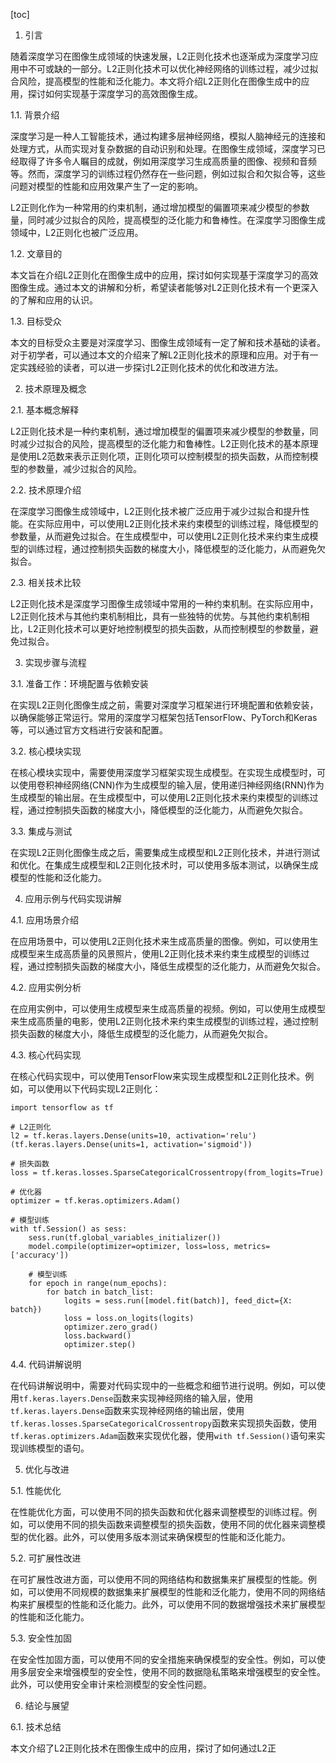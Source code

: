 
[toc]                    
                
                
1. 引言

随着深度学习在图像生成领域的快速发展，L2正则化技术也逐渐成为深度学习应用中不可或缺的一部分。L2正则化技术可以优化神经网络的训练过程，减少过拟合风险，提高模型的性能和泛化能力。本文将介绍L2正则化在图像生成中的应用，探讨如何实现基于深度学习的高效图像生成。

1.1. 背景介绍

深度学习是一种人工智能技术，通过构建多层神经网络，模拟人脑神经元的连接和处理方式，从而实现对复杂数据的自动识别和处理。在图像生成领域，深度学习已经取得了许多令人瞩目的成就，例如用深度学习生成高质量的图像、视频和音频等。然而，深度学习的训练过程仍然存在一些问题，例如过拟合和欠拟合等，这些问题对模型的性能和应用效果产生了一定的影响。

L2正则化作为一种常用的约束机制，通过增加模型的偏置项来减少模型的参数量，同时减少过拟合的风险，提高模型的泛化能力和鲁棒性。在深度学习图像生成领域中，L2正则化也被广泛应用。

1.2. 文章目的

本文旨在介绍L2正则化在图像生成中的应用，探讨如何实现基于深度学习的高效图像生成。通过本文的讲解和分析，希望读者能够对L2正则化技术有一个更深入的了解和应用的认识。

1.3. 目标受众

本文的目标受众主要是对深度学习、图像生成领域有一定了解和技术基础的读者。对于初学者，可以通过本文的介绍来了解L2正则化技术的原理和应用。对于有一定实践经验的读者，可以进一步探讨L2正则化技术的优化和改进方法。

2. 技术原理及概念

2.1. 基本概念解释

L2正则化技术是一种约束机制，通过增加模型的偏置项来减少模型的参数量，同时减少过拟合的风险，提高模型的泛化能力和鲁棒性。L2正则化技术的基本原理是使用L2范数来表示正则化项，正则化项可以控制模型的损失函数，从而控制模型的参数量，减少过拟合的风险。

2.2. 技术原理介绍

在深度学习图像生成领域中，L2正则化技术被广泛应用于减少过拟合和提升性能。在实际应用中，可以使用L2正则化技术来约束模型的训练过程，降低模型的参数量，从而避免过拟合。在生成模型中，可以使用L2正则化技术来约束生成模型的训练过程，通过控制损失函数的梯度大小，降低模型的泛化能力，从而避免欠拟合。

2.3. 相关技术比较

L2正则化技术是深度学习图像生成领域中常用的一种约束机制。在实际应用中，L2正则化技术与其他约束机制相比，具有一些独特的优势。与其他约束机制相比，L2正则化技术可以更好地控制模型的损失函数，从而控制模型的参数量，避免过拟合。

3. 实现步骤与流程

3.1. 准备工作：环境配置与依赖安装

在实现L2正则化图像生成之前，需要对深度学习框架进行环境配置和依赖安装，以确保能够正常运行。常用的深度学习框架包括TensorFlow、PyTorch和Keras等，可以通过官方文档进行安装和配置。

3.2. 核心模块实现

在核心模块实现中，需要使用深度学习框架实现生成模型。在实现生成模型时，可以使用卷积神经网络(CNN)作为生成模型的输入层，使用递归神经网络(RNN)作为生成模型的输出层。在生成模型中，可以使用L2正则化技术来约束模型的训练过程，通过控制损失函数的梯度大小，降低模型的泛化能力，从而避免欠拟合。

3.3. 集成与测试

在实现L2正则化图像生成之后，需要集成生成模型和L2正则化技术，并进行测试和优化。在集成生成模型和L2正则化技术时，可以使用多版本测试，以确保生成模型的性能和泛化能力。

4. 应用示例与代码实现讲解

4.1. 应用场景介绍

在应用场景中，可以使用L2正则化技术来生成高质量的图像。例如，可以使用生成模型来生成高质量的风景照片，使用L2正则化技术来约束生成模型的训练过程，通过控制损失函数的梯度大小，降低生成模型的泛化能力，从而避免欠拟合。

4.2. 应用实例分析

在应用实例中，可以使用生成模型来生成高质量的视频。例如，可以使用生成模型来生成高质量的电影，使用L2正则化技术来约束生成模型的训练过程，通过控制损失函数的梯度大小，降低生成模型的泛化能力，从而避免欠拟合。

4.3. 核心代码实现

在核心代码实现中，可以使用TensorFlow来实现生成模型和L2正则化技术。例如，可以使用以下代码实现L2正则化：

```
import tensorflow as tf

# L2正则化
l2 = tf.keras.layers.Dense(units=10, activation='relu')(tf.keras.layers.Dense(units=1, activation='sigmoid'))

# 损失函数
loss = tf.keras.losses.SparseCategoricalCrossentropy(from_logits=True)

# 优化器
optimizer = tf.keras.optimizers.Adam()

# 模型训练
with tf.Session() as sess:
    sess.run(tf.global_variables_initializer())
    model.compile(optimizer=optimizer, loss=loss, metrics=['accuracy'])
    
    # 模型训练
    for epoch in range(num_epochs):
        for batch in batch_list:
            logits = sess.run([model.fit(batch)], feed_dict={X: batch})
            loss = loss.on_logits(logits)
            optimizer.zero_grad()
            loss.backward()
            optimizer.step()
```

4.4. 代码讲解说明

在代码讲解说明中，需要对代码实现中的一些概念和细节进行说明。例如，可以使用`tf.keras.layers.Dense`函数来实现神经网络的输入层，使用`tf.keras.layers.Dense`函数来实现神经网络的输出层，使用`tf.keras.losses.SparseCategoricalCrossentropy`函数来实现损失函数，使用`tf.keras.optimizers.Adam`函数来实现优化器，使用`with tf.Session()`语句来实现训练模型的语句。


5. 优化与改进

5.1. 性能优化

在性能优化方面，可以使用不同的损失函数和优化器来调整模型的训练过程。例如，可以使用不同的损失函数来调整模型的损失函数，使用不同的优化器来调整模型的优化器。此外，可以使用多版本测试来确保模型的性能和泛化能力。

5.2. 可扩展性改进

在可扩展性改进方面，可以使用不同的网络结构和数据集来扩展模型的性能。例如，可以使用不同规模的数据集来扩展模型的性能和泛化能力，使用不同的网络结构来扩展模型的性能和泛化能力。此外，可以使用不同的数据增强技术来扩展模型的性能和泛化能力。

5.3. 安全性加固

在安全性加固方面，可以使用不同的安全措施来确保模型的安全性。例如，可以使用多层安全来增强模型的安全性，使用不同的数据隐私策略来增强模型的安全性。此外，可以使用安全审计来检测模型的安全性问题。

6. 结论与展望

6.1. 技术总结

本文介绍了L2正则化技术在图像生成中的应用，探讨了如何通过L2正

